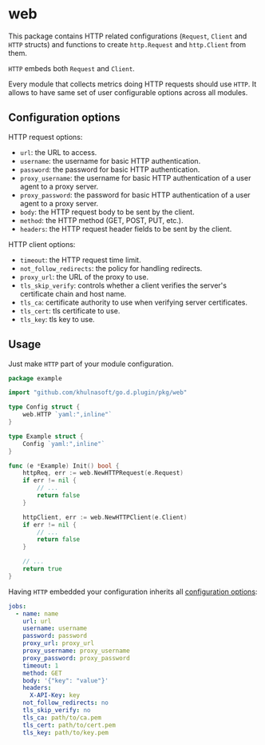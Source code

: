 <!--
title: "web"
custom_edit_url: "https://github.com/khulnasoft/go.d.plugin/edit/master/pkg/web/README.md"
sidebar_label: "web"
learn_status: "Published"
learn_rel_path: "Developers/External plugins/go.d.plugin/Helper Packages"
-->

# web

This package contains HTTP related configurations (`Request`, `Client` and `HTTP` structs) and functions to
create `http.Request` and `http.Client` from them.

`HTTP` embeds both `Request` and `Client`.

Every module that collects metrics doing HTTP requests should use `HTTP`. It allows to have same set of user
configurable options across all modules.

## Configuration options

HTTP request options:

- `url`: the URL to access.
- `username`: the username for basic HTTP authentication.
- `password`: the password for basic HTTP authentication.
- `proxy_username`: the username for basic HTTP authentication of a user agent to a proxy server.
- `proxy_password`: the password for basic HTTP authentication of a user agent to a proxy server.
- `body`: the HTTP request body to be sent by the client.
- `method`: the HTTP method (GET, POST, PUT, etc.).
- `headers`: the HTTP request header fields to be sent by the client.

HTTP client options:

- `timeout`: the HTTP request time limit.
- `not_follow_redirects`: the policy for handling redirects.
- `proxy_url`: the URL of the proxy to use.
- `tls_skip_verify`: controls whether a client verifies the server's certificate chain and host name.
- `tls_ca`: certificate authority to use when verifying server certificates.
- `tls_cert`: tls certificate to use.
- `tls_key`: tls key to use.

## Usage

Just make `HTTP` part of your module configuration.

```go
package example

import "github.com/khulnasoft/go.d.plugin/pkg/web"

type Config struct {
	web.HTTP `yaml:",inline"`
}

type Example struct {
	Config `yaml:",inline"`
}

func (e *Example) Init() bool {
	httpReq, err := web.NewHTTPRequest(e.Request)
	if err != nil {
		// ...
		return false
	}

	httpClient, err := web.NewHTTPClient(e.Client)
	if err != nil {
		// ...
		return false
	}

	// ...
	return true
}
```

Having `HTTP` embedded your configuration inherits all [configuration options](#configuration-options):

```yaml
jobs:
  - name: name
    url: url
    username: username
    password: password
    proxy_url: proxy_url
    proxy_username: proxy_username
    proxy_password: proxy_password
    timeout: 1
    method: GET
    body: '{"key": "value"}'
    headers:
      X-API-Key: key
    not_follow_redirects: no
    tls_skip_verify: no
    tls_ca: path/to/ca.pem
    tls_cert: path/to/cert.pem
    tls_key: path/to/key.pem
```
